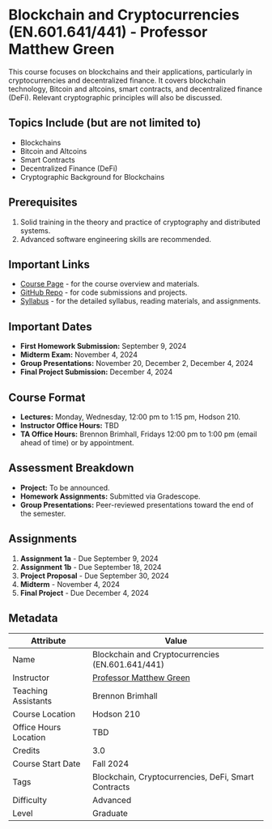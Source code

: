 # Blockchain and Cryptocurrencies (EN.601.641/441) - Professor Matthew Green

This course focuses on blockchains and their applications, particularly in cryptocurrencies and decentralized finance. It covers blockchain technology, Bitcoin and altcoins, smart contracts, and decentralized finance (DeFi). Relevant cryptographic principles will also be discussed.

## Topics Include (but are not limited to)

- Blockchains
- Bitcoin and Altcoins
- Smart Contracts
- Decentralized Finance (DeFi)
- Cryptographic Background for Blockchains

## Prerequisites

1. Solid training in the theory and practice of cryptography and distributed systems.
2. Advanced software engineering skills are recommended.

## Important Links

- [Course Page](https://github.com/matthewdgreen/blockchains2024/wiki) - for the course overview and materials.
- [GitHub Repo](https://github.com/matthewdgreen/blockchains2024/tree/main) - for code submissions and projects.
- [Syllabus](https://github.com/matthewdgreen/blockchains2024/wiki/Course-Syllabus) - for the detailed syllabus, reading materials, and assignments.

## Important Dates

- **First Homework Submission:** September 9, 2024
- **Midterm Exam:** November 4, 2024
- **Group Presentations:** November 20, December 2, December 4, 2024
- **Final Project Submission:** December 4, 2024

## Course Format

- **Lectures:** Monday, Wednesday, 12:00 pm to 1:15 pm, Hodson 210.
- **Instructor Office Hours:** TBD
- **TA Office Hours:** Brennon Brimhall, Fridays 12:00 pm to 1:00 pm (email ahead of time) or by appointment.

## Assessment Breakdown

- **Project:** To be announced.
- **Homework Assignments:** Submitted via Gradescope.
- **Group Presentations:** Peer-reviewed presentations toward the end of the semester.

## Assignments

1. **Assignment 1a** - Due September 9, 2024
2. **Assignment 1b** - Due September 18, 2024
3. **Project Proposal** - Due September 30, 2024
4. **Midterm** - November 4, 2024
5. **Final Project** - Due December 4, 2024

## Metadata

| Attribute             | Value                                                |
|-----------------------|------------------------------------------------------|
| Name                  | Blockchain and Cryptocurrencies (EN.601.641/441)      |
| Instructor            | [Professor Matthew Green](https://www.cs.jhu.edu/~mgreen/) |
| Teaching Assistants   | Brennon Brimhall                                      |
| Course Location       | Hodson 210                                            |
| Office Hours Location | TBD                                                   |
| Credits               | 3.0                                                   |
| Course Start Date     | Fall 2024                                             |
| Tags                  | Blockchain, Cryptocurrencies, DeFi, Smart Contracts   |
| Difficulty            | Advanced                                              |
| Level                 | Graduate                                              |

